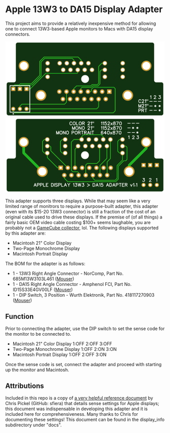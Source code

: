 # Apple 13W3 to DA15 Display Adapter

This project aims to provide a relatively inexpensive method for allowing one to connect 13W3-based Apple monitors to Macs with DA15 display connectors. 

![](docs/images/adapter_front.png)![](docs/images/adapter_back.png)

This adapter supports three displays. While that may seem like a very limited range of monitrors to require a purpose-built adapter, this adapter (even with its $15-20 13W3 connector) is still a fraction of the cost of an original cable used to drive these displays. If the premise of (of all things) a fairly basic OEM video cable costing $100+ seems laughable, you are probably not a [GameCube collector](https://www.ebay.com/b/Nintendo-GameCube-Video-Game-Component-YPbPr-Cables-Adapters/171814/bn_3144365?rt=nc&_sop=16), lol. The following displays supported by this adapter are:

- Macintosh 21" Color Display
- Two-Page Monochrome Display
- Macintosh Portrait Display

The BOM for the adapter is as follows:

- 1 - 13W3 Right Angle Connector - NorComp, Part No. 685M13W3103L461 ([Mouser](https://www.mouser.com/ProductDetail/636-685M13W3103L461))
- 1 - DA15 Right Angle Connector - Amphenol FCI, Part No. ID15S33E4GV00LF ([Mouser](https://www.mouser.com/ProductDetail/649-ID15S33E4GV00LF))
- 1 - DIP Switch, 3 Position - Wurth Elektronik, Part No. 418117270903 ([Mouser](https://www.mouser.com/ProductDetail/710-418117270903))

## Function

Prior to connecting the adapter, use the DIP switch to set the sense code for the monitor to be connected to.

- Macintosh 21" Color Display	1:OFF	2:OFF	3:OFF
- Two-Page Monochrome Display	1:OFF	2:ON	3:ON
- Macintosh Portrait Display	1:OFF	2:OFF	3:ON

Once the sense code is set, connect the adapter and proceed with starting up the monitor and Macintosh.

## Attributions

Included in this repo is a copy of [a very helpful reference document](https://github.com/sfiera/mactech) by Chris Pickel (GitHub: sfiera) that details sense settings for Apple displays; this document was indispensable in developing this adapter and it is included here for comprehensiveness. Many thanks to Chris for documenting these settings! This document can be found in the display_info subdirectory under "docs".